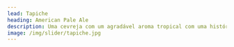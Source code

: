 ```yaml
---
lead: Tapiche
heading: American Pale Ale
description: Uma cevreja com um agradável aroma tropical com uma história por trás
image: /img/slider/tapiche.jpg
---
```

